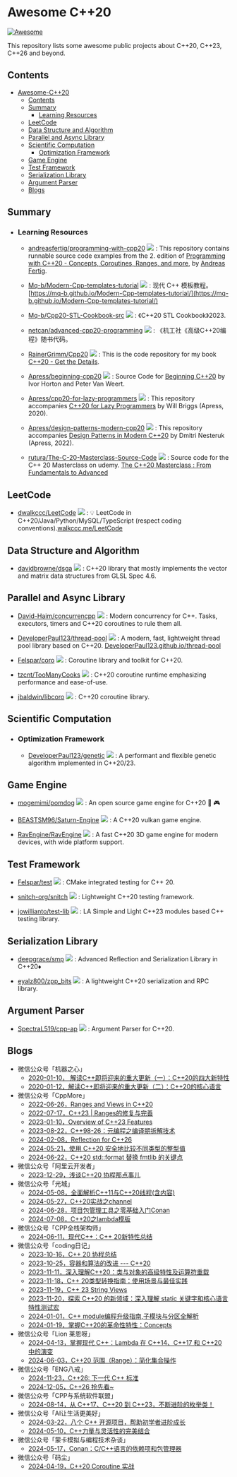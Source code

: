 # Awesome C++20
[![Awesome](https://cdn.rawgit.com/sindresorhus/awesome/d7305f38d29fed78fa85652e3a63e154dd8e8829/media/badge.svg)](https://github.com/sindresorhus/awesome)

This repository lists some awesome public projects about C++20, C++23, C++26 and beyond.

## Contents
- [Awesome-C++20](#awesome-c++20)
  - [Contents](#contents)
  - [Summary](#summary)
    - [Learning Resources](#learning-resources)
  - [LeetCode](#leetcode)
  - [Data Structure and Algorithm](#data-structure-and-algorithm)
  - [Parallel and Async Library](#parallel-and-async-library)
  - [Scientific Computation](#scientific-computation)
    - [Optimization Framework](#optimization-framework)
  - [Game Engine](#game-engine)
  - [Test Framework](#test-framework)
  - [Serialization Library](#serialization-library)
  - [Argument Parser](#argument-parser)
  - [Blogs](#blogs)



## Summary
  - ### Learning Resources

    - [andreasfertig/programming-with-cpp20](https://github.com/andreasfertig/programming-with-cpp20) <img src="https://img.shields.io/github/stars/andreasfertig/programming-with-cpp20?style=social"/> : This repository contains runnable source code examples from the 2. edition of [Programming with C++20 - Concepts, Coroutines, Ranges, and more](https://andreasfertig.com/books/programming-with-cpp20/), by [Andreas Fertig](https://andreasfertig.com/).

    - [Mq-b/Modern-Cpp-templates-tutorial](https://github.com/Mq-b/Modern-Cpp-templates-tutorial) <img src="https://img.shields.io/github/stars/Mq-b/Modern-Cpp-templates-tutorial?style=social"/> : 现代 C++ 模板教程。[https://mq-b.github.io/Modern-Cpp-templates-tutorial/](https://mq-b.github.io/Modern-Cpp-templates-tutorial/)

    - [Mq-b/Cpp20-STL-Cookbook-src](https://github.com/Mq-b/Cpp20-STL-Cookbook-src) <img src="https://img.shields.io/github/stars/Mq-b/Cpp20-STL-Cookbook-src?style=social"/> : 《C++20 STL Cookbook》2023.

    - [netcan/advanced-cpp20-programming](https://github.com/netcan/advanced-cpp20-programming) <img src="https://img.shields.io/github/stars/netcan/advanced-cpp20-programming?style=social"/> : 《机工社《高级C++20编程》随书代码。

    - [RainerGrimm/Cpp20](https://github.com/RainerGrimm/Cpp20) <img src="https://img.shields.io/github/stars/RainerGrimm/Cpp20?style=social"/> : This is the code repository for my book [C++20 - Get the Details](https://leanpub.com/c20).

    - [Apress/beginning-cpp20](https://github.com/Apress/beginning-cpp20) <img src="https://img.shields.io/github/stars/Apress/beginning-cpp20?style=social"/> : Source Code for [Beginning C++20](https://www.apress.com/9781484258835) by Ivor Horton and Peter Van Weert.

    - [Apress/cpp20-for-lazy-programmers](https://github.com/Apress/cpp20-for-lazy-programmers) <img src="https://img.shields.io/github/stars/Apress/cpp20-for-lazy-programmers?style=social"/> : This repository accompanies [C++20 for Lazy Programmers](https://www.apress.com/9781484263051) by Will Briggs (Apress, 2020).

    - [Apress/design-patterns-modern-cpp20](https://github.com/Apress/design-patterns-modern-cpp20) <img src="https://img.shields.io/github/stars/Apress/design-patterns-modern-cpp20?style=social"/> : This repository accompanies [Design Patterns in Modern C++20](https://link.springer.com/book/10.1007/978-1-4842-7295-4) by Dmitri Nesteruk (Apress, 2022).

    - [rutura/The-C-20-Masterclass-Source-Code](https://github.com/rutura/The-C-20-Masterclass-Source-Code) <img src="https://img.shields.io/github/stars/rutura/The-C-20-Masterclass-Source-Code?style=social"/> : Source code for the C++ 20 Masterclass on udemy. [The C++20 Masterclass : From Fundamentals to Advanced](https://www.udemy.com/course/the-modern-cpp-20-masterclass/?couponCode=ENDSEPT2021)



## LeetCode

  - [dwalkccc/LeetCode](https://github.com/walkccc/LeetCode) <img src="https://img.shields.io/github/stars/walkccc/LeetCode?style=social"/> : 💡 LeetCode in C++20/Java/Python/MySQL/TypeScript (respect coding conventions).[walkccc.me/LeetCode](http://walkccc.me/LeetCode)




## Data Structure and Algorithm

  - [davidbrowne/dsga](https://github.com/davidbrowne/dsga) <img src="https://img.shields.io/github/stars/davidbrowne/dsga?style=social"/> : C++20 library that mostly implements the vector and matrix data structures from GLSL Spec 4.6.






## Parallel and Async Library

  - [David-Haim/concurrencpp](https://github.com/David-Haim/concurrencpp) <img src="https://img.shields.io/github/stars/David-Haim/concurrencpp?style=social"/> : Modern concurrency for C++. Tasks, executors, timers and C++20 coroutines to rule them all.

  - [DeveloperPaul123/thread-pool](https://github.com/DeveloperPaul123/thread-pool) <img src="https://img.shields.io/github/stars/DeveloperPaul123/thread-pool?style=social"/> : A modern, fast, lightweight thread pool library based on C++20. [DeveloperPaul123.github.io/thread-pool](https://developerpaul123.github.io/thread-pool)

  - [Felspar/coro](https://github.com/Felspar/coro) <img src="https://img.shields.io/github/stars/Felspar/coro?style=social"/> : Coroutine library and toolkit for C++20.

  - [tzcnt/TooManyCooks](https://github.com/tzcnt/TooManyCooks) <img src="https://img.shields.io/github/stars/tzcnt/TooManyCooks?style=social"/> : C++20 coroutine runtime emphasizing performance and ease-of-use.

  - [jbaldwin/libcoro](https://github.com/jbaldwin/libcoro) <img src="https://img.shields.io/github/stars/jbaldwin/libcoro?style=social"/> : C++20 coroutine library.




## Scientific Computation

  - ### Optimization Framework

    - [DeveloperPaul123/genetic](https://github.com/DeveloperPaul123/genetic) <img src="https://img.shields.io/github/stars/DeveloperPaul123/genetic?style=social"/> : A performant and flexible genetic algorithm implemented in C++20/23.


## Game Engine

  - [mogemimi/pomdog](https://github.com/mogemimi/pomdog) <img src="https://img.shields.io/github/stars/mogemimi/pomdog?style=social"/> : An open source game engine for C++20 🐶 🎮

  - [BEASTSM96/Saturn-Engine](https://github.com/BEASTSM96/Saturn-Engine) <img src="https://img.shields.io/github/stars/BEASTSM96/Saturn-Engine?style=social"/> : A C++20 vulkan game engine.

  - [RavEngine/RavEngine](https://github.com/RavEngine/RavEngine) <img src="https://img.shields.io/github/stars/RavEngine/RavEngine?style=social"/> : A fast C++20 3D game engine for modern devices, with wide platform support.




## Test Framework

  - [Felspar/test](https://github.com/Felspar/test) <img src="https://img.shields.io/github/stars/Felspar/test?style=social"/> : CMake integrated testing for C++ 20.

  - [snitch-org/snitch](https://github.com/snitch-org/snitch) <img src="https://img.shields.io/github/stars/snitch-org/snitch?style=social"/> : Lightweight C++20 testing framework.

  - [jowillianto/test-lib](https://github.com/jowillianto/test-lib) <img src="https://img.shields.io/github/stars/jowillianto/test-lib?style=social"/> : LA Simple and Light C++23 modules based C++ testing library.





## Serialization Library

  - [deepgrace/smp](https://github.com/deepgrace/smp) <img src="https://img.shields.io/github/stars/deepgrace/smp?style=social"/> : Advanced Reflection and Serialization Library in C++20♦️

  - [eyalz800/zpp_bits](https://github.com/eyalz800/zpp_bits) <img src="https://img.shields.io/github/stars/eyalz800/zpp_bits?style=social"/> : A lightweight C++20 serialization and RPC library.



## Argument Parser

  - [SpectraL519/cpp-ap](https://github.com/SpectraL519/cpp-ap) <img src="https://img.shields.io/github/stars/SpectraL519/cpp-ap?style=social"/> : Argument Parser for C++20.



## Blogs

  - 微信公众号「机器之心」
    - [2020-01-10， 解读C++即将迎来的重大更新（一）：C++20的四大新特性](https://mp.weixin.qq.com/s/QpqvZ3a7nFdHGjIBiKX67g)
    - [2020-01-12，解读C++即将迎来的重大更新（二）：C++20的核心语言](https://mp.weixin.qq.com/s/x1oSTB71lK-NqQoCJ6fXbg)
  - 微信公众号「CppMore」
    - [2022-06-26，Ranges and Views in C++20](https://mp.weixin.qq.com/s/k3CC5p8N06gU6A8rmgs7Jg)
    - [2022-07-17，C++23 | Ranges的修复与完善](https://mp.weixin.qq.com/s/KL_8ogvnnowubHdbO__OvA)
    - [2023-01-10，Overview of C++23 Features](https://mp.weixin.qq.com/s/4PKnoEDmYppYeJoh7oUVWg)
    - [2023-08-22，C++98-26：元编程之编译期拆解技术](https://mp.weixin.qq.com/s/yvOBWFKUNCFxLrmBhJMo9Q)
    - [2024-02-08，Reflection for C++26](https://mp.weixin.qq.com/s/foqXEdIP03GZ7iKPUJsemA)
    - [2024-05-21，使用 C++20 安全地比较不同类型的整型值](https://mp.weixin.qq.com/s/VtAjOOf991LkUGNbio2HTg)
    - [2024-06-22，C++20 std::format 替换 fmtlib 的关键点](https://mp.weixin.qq.com/s/wbT4DvHqVxoaQqFnWJE-iA)
  - 微信公众号「阿里云开发者」
    - [2023-12-29，浅谈C++20 协程那点事儿](https://mp.weixin.qq.com/s/0njDHtz_SGPkrr4ndAWHaA)
  - 微信公众号「光城」
    - [2024-05-08，全面解析C++11与C++20线程(含内容)](https://mp.weixin.qq.com/s/xtaTqqf3Y2RFPm2mrA-0Qg)
    - [2024-05-27，C++20实战之channel](https://mp.weixin.qq.com/s/spHtymMAEkTw3c5uN9cXKQ)
    - [2024-06-28，项目包管理工具之零基础入门Conan](https://mp.weixin.qq.com/s/xaKNkxJPLNnLc7pwaEfPrg)
    - [2024-07-08，C++20之lambda模版](https://mp.weixin.qq.com/s/Zgf0tSJcIdIPzfXNjDkq0Q)
  - 微信公众号「CPP全栈架构师」
    - [2024-06-11，现代C++：C++ 20新特性总结](https://mp.weixin.qq.com/s/UbCEkLiNe_S6R2GrcOY32g)
  - 微信公众号「coding日记」
    - [2023-10-16，C++ 20 协程总结](https://mp.weixin.qq.com/s/ajUEa3ygB0MGNo4goh68Aw)
    - [2023-10-25，容器和算法的改进 --- C++20](https://mp.weixin.qq.com/s/STHIIi-t9YVF0ISVICdh7w)
    - [2023-11-11，深入理解C++20：类与对象的高级特性及运算符重载](https://mp.weixin.qq.com/s/PTnc7P84KVsCMIxzvl4xjQ)
    - [2023-11-18，C++ 20类型转换指南：使用场景与最佳实践](https://mp.weixin.qq.com/s/Yu5Oh6ATxVIZpyW8ddY77A)
    - [2023-11-19，C++ 23 String Views](https://mp.weixin.qq.com/s/Fak1O0h1ZOgSawY3m0BUZQ)
    - [2023-11-20，探索 C++20 的新领域：深入理解 static 关键字和核心语言特性测试宏](https://mp.weixin.qq.com/s/6vw4ZzaVeu1qeQTu1mi67w)
    - [2024-01-01，C++ module编程升级指南,子模块与分区全解析](https://mp.weixin.qq.com/s/ZzaPkBr2RON13mwyHjNOgw)
    - [2024-01-19，掌握C++20的革命性特性：Concepts](https://mp.weixin.qq.com/s/gfCgW8mzni6bHCHcprDi_Q)
  - 微信公众号「Lion 莱恩呀」
    - [2024-04-13，掌握现代 C++：Lambda 在 C++14、C++17 和 C++20 中的演变](https://mp.weixin.qq.com/s/Xzt6VW1jVdY_8bA7M3iarA)
    - [2024-06-03，C++20 范围（Range）：简化集合操作](https://mp.weixin.qq.com/s/JA6nO22n2F_5V05xWFMQ2Q)
  - 微信公众号「ENG八戒」
    - [2024-11-23，C++26: 下一代 C++ 标准](https://mp.weixin.qq.com/s/XALbrowZCCFJm41fUtczig)
    - [2024-12-05，C++26 抢先看~](https://mp.weixin.qq.com/s/VAWsJnd52MUBK3OzmrxtwQ)
  - 微信公众号「CPP与系统软件联盟」
    - [2024-08-14，从 C++17、C++20 到 C++23，不断进阶的枚举类！](https://mp.weixin.qq.com/s/SGzuqGlFINhigL420-iCBA)
  - 微信公众号「AI让生活更美好」
    - [2024-03-22，八个 C++ 开源项目，帮助初学者进阶成长](https://mp.weixin.qq.com/s/lJSuq59Wez-fEE9NQhqSeA)
    - [2024-05-10，C++力量与灵活性的完美结合](https://mp.weixin.qq.com/s/2PbUSgvNzRyoORD7cDBk8g)
  - 微信公众号「蒙卡模拟与编程技术杂谈」
    - [2024-05-17，Conan：C/C++语言的依赖项和包管理器](https://mp.weixin.qq.com/s/pCcOZsiO03GLTscLLtMkHA)
  - 微信公众号「码尘」
    - [2024-04-19，C++20 Coroutine 实战](https://mp.weixin.qq.com/s/1vR-jfgunUfSw-MgWEnckg)